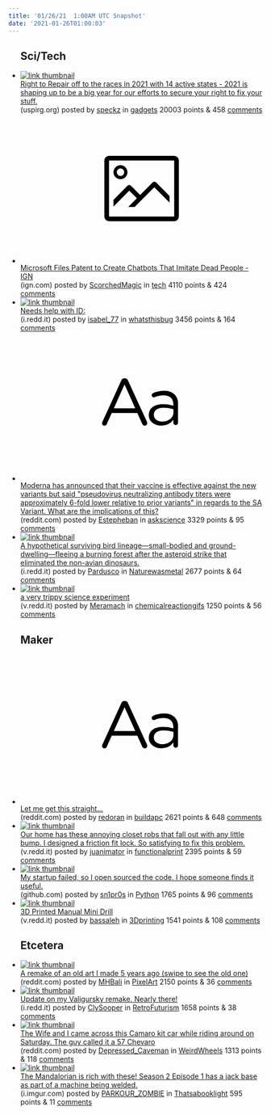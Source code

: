 ```yaml
---
title: '01/26/21  1:00AM UTC Snapshot'
date: '2021-01-26T01:00:03'
---
```

<ul>
<h2>Sci/Tech</h2>

<li><a href='https://uspirg.org/blogs/blog/usp/right-repair-races-2021-14-active-states'><img src='https://b.thumbs.redditmedia.com/t_RSj9qwAs6itaujojb8WkCakLrg1I6HdaK2dTpd-so.jpg' alt='link thumbnail'></a><div><div class='linkTitle'><a href='https://uspirg.org/blogs/blog/usp/right-repair-races-2021-14-active-states'>Right to Repair off to the races in 2021 with 14 active states - 2021 is shaping up to be a big year for our efforts to secure your right to fix your stuff.</a></div>(uspirg.org) posted by <a href='https://www.reddit.com/user/speckz'>speckz</a> in <a href='https://www.reddit.com/r/gadgets'>gadgets</a> 20003 points & 458 <a href='https://www.reddit.com/r/gadgets/comments/l4tr4f/right_to_repair_off_to_the_races_in_2021_with_14/'>comments</a></div></li>

<li><a href='https://www.ign.com/articles/microsoft-chatbot-patent-imitate-dead-people-ai'><svg version='1.1' viewBox='-34 -14 104 64' preserveAspectRatio='xMidYMid meet' xmlns='http://www.w3.org/2000/svg' xmlns:xlink='http://www.w3.org/1999/xlink'>
    <title>link thumbnail</title>
    <path d='M32,4H4A2,2,0,0,0,2,6V30a2,2,0,0,0,2,2H32a2,2,0,0,0,2-2V6A2,2,0,0,0,32,4ZM4,30V6H32V30Z'></path>
    <path d='M8.92,14a3,3,0,1,0-3-3A3,3,0,0,0,8.92,14Zm0-4.6A1.6,1.6,0,1,1,7.33,11,1.6,1.6,0,0,1,8.92,9.41Z'></path>
    <path d='M22.78,15.37l-5.4,5.4-4-4a1,1,0,0,0-1.41,0L5.92,22.9v2.83l6.79-6.79L16,22.18l-3.75,3.75H15l8.45-8.45L30,24V21.18l-5.81-5.81A1,1,0,0,0,22.78,15.37Z'></path>
    </svg></a><div><div class='linkTitle'><a href='https://www.ign.com/articles/microsoft-chatbot-patent-imitate-dead-people-ai'>Microsoft Files Patent to Create Chatbots That Imitate Dead People - IGN</a></div>(ign.com) posted by <a href='https://www.reddit.com/user/ScorchedMagic'>ScorchedMagic</a> in <a href='https://www.reddit.com/r/tech'>tech</a> 4110 points & 424 <a href='https://www.reddit.com/r/tech/comments/l4jk46/microsoft_files_patent_to_create_chatbots_that/'>comments</a></div></li>

<li><a href='https://i.redd.it/qavdenetlcd61.jpg'><img src='https://a.thumbs.redditmedia.com/hsSZs5k2j_IMh5dJ5GCfC0tps3JQJX2EbOdmM31E5j8.jpg' alt='link thumbnail'></a><div><div class='linkTitle'><a href='https://i.redd.it/qavdenetlcd61.jpg'>Needs help with ID:</a></div>(i.redd.it) posted by <a href='https://www.reddit.com/user/isabel_77'>isabel_77</a> in <a href='https://www.reddit.com/r/whatsthisbug'>whatsthisbug</a> 3456 points & 164 <a href='https://www.reddit.com/r/whatsthisbug/comments/l4mbyv/needs_help_with_id/'>comments</a></div></li>

<li><a href='https://www.reddit.com/r/askscience/comments/l4sy6s/moderna_has_announced_that_their_vaccine_is/'><svg version='1.1' viewBox='-34 -12 104 64' preserveAspectRatio='xMidYMid slice' xmlns='http://www.w3.org/2000/svg' xmlns:xlink='http://www.w3.org/1999/xlink'>
    <title>text link thumbnail</title>
    <path d='M12.19,8.84a1.45,1.45,0,0,0-1.4-1h-.12a1.46,1.46,0,0,0-1.42,1L1.14,26.56a1.29,1.29,0,0,0-.14.59,1,1,0,0,0,1,1,1.12,1.12,0,0,0,1.08-.77l2.08-4.65h11l2.08,4.59a1.24,1.24,0,0,0,1.12.83,1.08,1.08,0,0,0,1.08-1.08,1.64,1.64,0,0,0-.14-.57ZM6.08,20.71l4.59-10.22,4.6,10.22Z'>
    </path>
    <path d='M32.24,14.78A6.35,6.35,0,0,0,27.6,13.2a11.36,11.36,0,0,0-4.7,1,1,1,0,0,0-.58.89,1,1,0,0,0,.94.92,1.23,1.23,0,0,0,.39-.08,8.87,8.87,0,0,1,3.72-.81c2.7,0,4.28,1.33,4.28,3.92v.5a15.29,15.29,0,0,0-4.42-.61c-3.64,0-6.14,1.61-6.14,4.64v.05c0,2.95,2.7,4.48,5.37,4.48a6.29,6.29,0,0,0,5.19-2.48V26.9a1,1,0,0,0,1,1,1,1,0,0,0,1-1.06V19A5.71,5.71,0,0,0,32.24,14.78Zm-.56,7.7c0,2.28-2.17,3.89-4.81,3.89-1.94,0-3.61-1.06-3.61-2.86v-.06c0-1.8,1.5-3,4.2-3a15.2,15.2,0,0,1,4.22.61Z'>
    </path>
    </svg></a><div><div class='linkTitle'><a href='https://www.reddit.com/r/askscience/comments/l4sy6s/moderna_has_announced_that_their_vaccine_is/'>Moderna has announced that their vaccine is effective against the new variants but said "pseudovirus neutralizing antibody titers were approximately 6-fold lower relative to prior variants" in regards to the SA Variant. What are the implications of this?</a></div>(reddit.com) posted by <a href='https://www.reddit.com/user/Estepheban'>Estepheban</a> in <a href='https://www.reddit.com/r/askscience'>askscience</a> 3329 points & 95 <a href='https://www.reddit.com/r/askscience/comments/l4sy6s/moderna_has_announced_that_their_vaccine_is/'>comments</a></div></li>

<li><a href='https://i.redd.it/314bepblahd61.jpg'><img src='https://a.thumbs.redditmedia.com/OY2lmAGFpsCJoE_f_DOy0SfXGCkK05wQrDge2NIZf88.jpg' alt='link thumbnail'></a><div><div class='linkTitle'><a href='https://i.redd.it/314bepblahd61.jpg'>A hypothetical surviving bird lineage—small-bodied and ground-dwelling—fleeing a burning forest after the asteroid strike that eliminated the non-avian dinosaurs.</a></div>(i.redd.it) posted by <a href='https://www.reddit.com/user/Pardusco'>Pardusco</a> in <a href='https://www.reddit.com/r/Naturewasmetal'>Naturewasmetal</a> 2677 points & 64 <a href='https://www.reddit.com/r/Naturewasmetal/comments/l4nmd4/a_hypothetical_surviving_bird_lineagesmallbodied/'>comments</a></div></li>

<li><a href='https://v.redd.it/eyqjvo82rhd61'><img src='https://a.thumbs.redditmedia.com/TRzHE_rXgo_GzhbF60KWjPP4mRZzpoz0jePTpbgRw50.jpg' alt='link thumbnail'></a><div><div class='linkTitle'><a href='https://v.redd.it/eyqjvo82rhd61'>a very trippy science experiment</a></div>(v.redd.it) posted by <a href='https://www.reddit.com/user/Meramach'>Meramach</a> in <a href='https://www.reddit.com/r/chemicalreactiongifs'>chemicalreactiongifs</a> 1250 points & 56 <a href='https://www.reddit.com/r/chemicalreactiongifs/comments/l4p8k5/a_very_trippy_science_experiment/'>comments</a></div></li>

<h2>Maker</h2>

<li><a href='https://www.reddit.com/r/buildapc/comments/l4qceb/let_me_get_this_straight/'><svg version='1.1' viewBox='-34 -12 104 64' preserveAspectRatio='xMidYMid slice' xmlns='http://www.w3.org/2000/svg' xmlns:xlink='http://www.w3.org/1999/xlink'>
    <title>text link thumbnail</title>
    <path d='M12.19,8.84a1.45,1.45,0,0,0-1.4-1h-.12a1.46,1.46,0,0,0-1.42,1L1.14,26.56a1.29,1.29,0,0,0-.14.59,1,1,0,0,0,1,1,1.12,1.12,0,0,0,1.08-.77l2.08-4.65h11l2.08,4.59a1.24,1.24,0,0,0,1.12.83,1.08,1.08,0,0,0,1.08-1.08,1.64,1.64,0,0,0-.14-.57ZM6.08,20.71l4.59-10.22,4.6,10.22Z'>
    </path>
    <path d='M32.24,14.78A6.35,6.35,0,0,0,27.6,13.2a11.36,11.36,0,0,0-4.7,1,1,1,0,0,0-.58.89,1,1,0,0,0,.94.92,1.23,1.23,0,0,0,.39-.08,8.87,8.87,0,0,1,3.72-.81c2.7,0,4.28,1.33,4.28,3.92v.5a15.29,15.29,0,0,0-4.42-.61c-3.64,0-6.14,1.61-6.14,4.64v.05c0,2.95,2.7,4.48,5.37,4.48a6.29,6.29,0,0,0,5.19-2.48V26.9a1,1,0,0,0,1,1,1,1,0,0,0,1-1.06V19A5.71,5.71,0,0,0,32.24,14.78Zm-.56,7.7c0,2.28-2.17,3.89-4.81,3.89-1.94,0-3.61-1.06-3.61-2.86v-.06c0-1.8,1.5-3,4.2-3a15.2,15.2,0,0,1,4.22.61Z'>
    </path>
    </svg></a><div><div class='linkTitle'><a href='https://www.reddit.com/r/buildapc/comments/l4qceb/let_me_get_this_straight/'>Let me get this straight...</a></div>(reddit.com) posted by <a href='https://www.reddit.com/user/redoran'>redoran</a> in <a href='https://www.reddit.com/r/buildapc'>buildapc</a> 2621 points & 648 <a href='https://www.reddit.com/r/buildapc/comments/l4qceb/let_me_get_this_straight/'>comments</a></div></li>

<li><a href='https://v.redd.it/wlyk8zpl0ed61'><img src='https://a.thumbs.redditmedia.com/kmMesQH3jaT4WMurirW43JlAtaM9LbNXsx9l7NHpgM4.jpg' alt='link thumbnail'></a><div><div class='linkTitle'><a href='https://v.redd.it/wlyk8zpl0ed61'>Our home has these annoying closet robs that fall out with any little bump. I designed a friction fit lock. So satisfying to fix this problem.</a></div>(v.redd.it) posted by <a href='https://www.reddit.com/user/juanimator'>juanimator</a> in <a href='https://www.reddit.com/r/functionalprint'>functionalprint</a> 2395 points & 59 <a href='https://www.reddit.com/r/functionalprint/comments/l4dmp7/our_home_has_these_annoying_closet_robs_that_fall/'>comments</a></div></li>

<li><a href='https://github.com/AdamGold/Dryvo'><img src='https://b.thumbs.redditmedia.com/0WwX5lIaghGhXvIj-n4QK7UnA9E4Ic-uQcFf_TbQNek.jpg' alt='link thumbnail'></a><div><div class='linkTitle'><a href='https://github.com/AdamGold/Dryvo'>My startup failed, so I open sourced the code. I hope someone finds it useful.</a></div>(github.com) posted by <a href='https://www.reddit.com/user/sn1pr0s'>sn1pr0s</a> in <a href='https://www.reddit.com/r/Python'>Python</a> 1765 points & 96 <a href='https://www.reddit.com/r/Python/comments/l4kpou/my_startup_failed_so_i_open_sourced_the_code_i/'>comments</a></div></li>

<li><a href='https://v.redd.it/q5ryroju8jd61'><img src='https://b.thumbs.redditmedia.com/1Wrq5E-mt6dpbxRSBVmRJgYN7ri6SQydPLhkppos7Uo.jpg' alt='link thumbnail'></a><div><div class='linkTitle'><a href='https://v.redd.it/q5ryroju8jd61'>3D Printed Manual Mini Drill</a></div>(v.redd.it) posted by <a href='https://www.reddit.com/user/bassaleh'>bassaleh</a> in <a href='https://www.reddit.com/r/3Dprinting'>3Dprinting</a> 1541 points & 108 <a href='https://www.reddit.com/r/3Dprinting/comments/l4vtwy/3d_printed_manual_mini_drill/'>comments</a></div></li>

<h2>Etcetera</h2>

<li><a href='https://www.reddit.com/gallery/l4nvn6'><img src='https://b.thumbs.redditmedia.com/2RljsLD0nIf6Y6pBYmTQKO4Pvc9bwUlad9erM6FEmWw.jpg' alt='link thumbnail'></a><div><div class='linkTitle'><a href='https://www.reddit.com/gallery/l4nvn6'>A remake of an old art I made 5 years ago (swipe to see the old one)</a></div>(reddit.com) posted by <a href='https://www.reddit.com/user/MHBali'>MHBali</a> in <a href='https://www.reddit.com/r/PixelArt'>PixelArt</a> 2150 points & 36 <a href='https://www.reddit.com/r/PixelArt/comments/l4nvn6/a_remake_of_an_old_art_i_made_5_years_ago_swipe/'>comments</a></div></li>

<li><a href='https://i.redd.it/gdocq8l8efd61.jpg'><img src='https://b.thumbs.redditmedia.com/nxdHVXx63Hu40jvkwc68ZdmksF0AbAe9SNJnbsfC9HE.jpg' alt='link thumbnail'></a><div><div class='linkTitle'><a href='https://i.redd.it/gdocq8l8efd61.jpg'>Update on my Valigursky remake. Nearly there!</a></div>(i.redd.it) posted by <a href='https://www.reddit.com/user/ClySooper'>ClySooper</a> in <a href='https://www.reddit.com/r/RetroFuturism'>RetroFuturism</a> 1658 points & 38 <a href='https://www.reddit.com/r/RetroFuturism/comments/l4i59i/update_on_my_valigursky_remake_nearly_there/'>comments</a></div></li>

<li><a href='https://www.reddit.com/gallery/l4lhqk'><img src='https://b.thumbs.redditmedia.com/k6BtQBTrT07Clmsd1pFJC6vEIFEowMX3WdZxe0f5SkU.jpg' alt='link thumbnail'></a><div><div class='linkTitle'><a href='https://www.reddit.com/gallery/l4lhqk'>The Wife and I came across this Camaro kit car while riding around on Saturday. The guy called it a 57 Chevaro</a></div>(reddit.com) posted by <a href='https://www.reddit.com/user/Depressed_Caveman'>Depressed_Caveman</a> in <a href='https://www.reddit.com/r/WeirdWheels'>WeirdWheels</a> 1313 points & 118 <a href='https://www.reddit.com/r/WeirdWheels/comments/l4lhqk/the_wife_and_i_came_across_this_camaro_kit_car/'>comments</a></div></li>

<li><a href='https://i.imgur.com/AvOQ5M0.jpg'><img src='https://b.thumbs.redditmedia.com/Ao80_lm91rgazRQQogkUmVZtpqLETbM9Ok0OS1_sG0Y.jpg' alt='link thumbnail'></a><div><div class='linkTitle'><a href='https://i.imgur.com/AvOQ5M0.jpg'>The Mandalorian is rich with these! Season 2 Episode 1 has a jack base as part of a machine being welded.</a></div>(i.imgur.com) posted by <a href='https://www.reddit.com/user/PARKOUR_ZOMBlE'>PARKOUR_ZOMBlE</a> in <a href='https://www.reddit.com/r/Thatsabooklight'>Thatsabooklight</a> 595 points & 11 <a href='https://www.reddit.com/r/Thatsabooklight/comments/l4i02q/the_mandalorian_is_rich_with_these_season_2/'>comments</a></div></li>

</ul>

